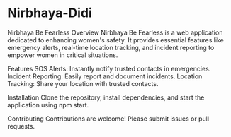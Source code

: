 # Nirbhaya-Didi
Nirbhaya Be Fearless
Overview
Nirbhaya Be Fearless is a web application dedicated to enhancing women's safety. It provides essential features like emergency alerts, real-time location tracking, and incident reporting to empower women in critical situations.

Features
SOS Alerts: Instantly notify trusted contacts in emergencies.
Incident Reporting: Easily report and document incidents.
Location Tracking: Share your location with trusted contacts.

Installation
Clone the repository, install dependencies, and start the application using npm start.

Contributing
Contributions are welcome! Please submit issues or pull requests.
